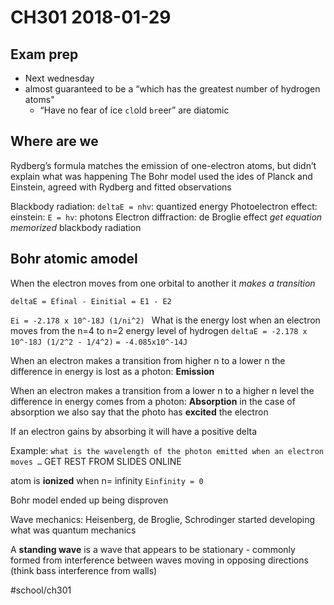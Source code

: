 # CH301 2018-01-29
## Exam prep
* Next wednesday
* almost guaranteed to be a “which has the greatest number of hydrogen atoms"
	* “Have no fear of ice `cl`old `br`eer” are diatomic 

## Where are we 
Rydberg’s formula matches the emission of one-electron atoms, but didn’t explain what was happening
The Bohr model used the ides of Planck and Einstein, agreed with Rydberg and fitted observations

Blackbody radiation: `deltaE = nhv`: quantized energy
Photoelectron effect: einstein: `E = hv`: photons
Electron diffraction: de Broglie effect *get equation memorized* blackbody radiation 

## Bohr atomic amodel
When the electron moves from one orbital to another it *makes a transition*

`deltaE = Efinal - Einitial = E1 - E2`

`Ei = -2.178 x 10^-18J (1/ni^2) `
What is the energy lost when an electron moves from the n=4 to n=2 energy level of hydrogen
`deltaE = -2.178 x 10^-18J (1/2^2 - 1/4^2)`
`= -4.085x10^-14J`

When an electron makes a transition from higher n to a lower n the difference in energy is lost as a photon: **Emission**

When an electron makes a transition from a lower n to a higher n level the difference in energy comes from a photon: **Absorption** 
in the case of absorption we also say that the photo has **excited** the electron

If an electron gains by absorbing it will have a positive delta 

Example: `what is the wavelength of the photon emitted when an electron moves …` GET REST FROM SLIDES ONLINE

atom is **ionized** when n= infinity
`Einfinity = 0 `

Bohr model ended up being disproven 

Wave mechanics: Heisenberg, de Broglie, Schrodinger started developing what was quantum mechanics 

A **standing wave** is a wave that appears to be stationary - commonly formed from interference between waves moving in opposing directions (think bass interference from walls)

#school/ch301